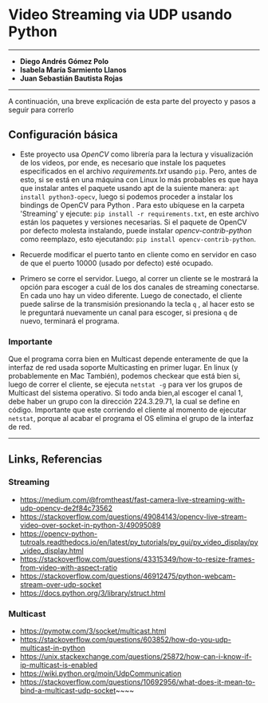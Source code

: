 # Video Streaming via UDP usando Python

---

* **Diego Andrés Gómez Polo**
* **Isabela María Sarmiento Llanos**
* **Juan Sebastián Bautista Rojas**

---
A continuación, una breve explicación de esta parte del proyecto y pasos a seguir para correrlo

## Configuración básica

* Este proyecto usa _OpenCV_ como librería para la lectura y visualización de los videos,
por ende, es necesario que instale los paquetes especificados en el archivo 
_requirements.txt_ usando `pip`. Pero, antes de esto, si se está en una máquina con Linux lo más probables es que haya
que instalar antes el paquete usando apt de la suiente manera: `apt install python3-opecv`, luego si podemos proceder a instalar
los bindings de OpenCV para Python . Para esto ubíquese en la carpeta 'Streaming' y ejecute: 
`pip install -r requirements.txt`, en este archivo están los paquetes y versiones necesarias. 
Si el paquete de OpenCV por defecto molesta instalando, 
puede instalar _opencv-contrib-python_ como reemplazo, esto ejecutando: 
`pip install opencv-contrib-python`. 

* Recuerde modificar el puerto tanto en cliente como
 en servidor en caso de que el puerto 10000 (usado por defecto) 
esté ocupado.

* Primero se corre el servidor. Luego, al correr un cliente se le mostrará
la opción para escoger a cuál de los dos canales de streaming conectarse. 
En cada uno hay un video diferente. Luego de conectado, el cliente puede
salirse de la transmisión presionando la tecla `q` , al hacer esto se le preguntará
nuevamente un canal para escoger, si presiona `q` de nuevo, terminará el programa.


### Importante
Que el programa corra bien en Multicast depende enteramente de que la interfaz de red usada soporte
Multicasting en primer lugar. En linux (y probablemente en Mac También), podemos checkear que está bien si,
luego de correr el cliente, se ejecuta `netstat -g` para ver los grupos de Multicast del sistema operativo.
Si todo anda bien,al escoger el canal 1, debe haber un grupo con la dirección 224.3.29.71, la cual se define en código. Importante
que este corriendo el cliente al momento de ejecutar `netstat`, porque al acabar el programa el OS elimina el
grupo de la interfaz de red.

---

## Links, Referencias



### Streaming

* https://medium.com/@fromtheast/fast-camera-live-streaming-with-udp-opencv-de2f84c73562
* https://stackoverflow.com/questions/49084143/opencv-live-stream-video-over-socket-in-python-3/49095089
* https://opencv-python-tutroals.readthedocs.io/en/latest/py_tutorials/py_gui/py_video_display/py_video_display.html
* https://stackoverflow.com/questions/43315349/how-to-resize-frames-from-video-with-aspect-ratio
* https://stackoverflow.com/questions/46912475/python-webcam-stream-over-udp-socket
* https://docs.python.org/3/library/struct.html

### Multicast
* https://pymotw.com/3/socket/multicast.html
* https://stackoverflow.com/questions/603852/how-do-you-udp-multicast-in-python
* https://unix.stackexchange.com/questions/25872/how-can-i-know-if-ip-multicast-is-enabled
* https://wiki.python.org/moin/UdpCommunication
* https://stackoverflow.com/questions/10692956/what-does-it-mean-to-bind-a-multicast-udp-socket~~~~

